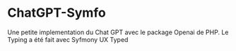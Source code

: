 ﻿# ChatGPT-Symfo
Une petite implementation du Chat GPT avec le package Openai de PHP.
Le Typing a été fait avec Syfmony UX Typed
